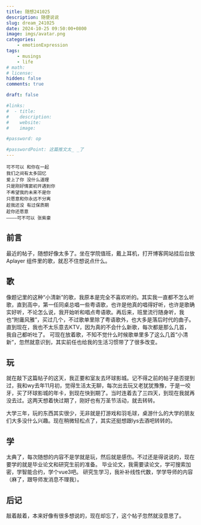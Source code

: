 ```yaml
---
title: 随想241025
description: 随便说说
slug: dream_241025
date: 2024-10-25 09:50:00+0800
image: imgs/avatar.png
categories:
    - emotionExpression
tags:
    - musings
    - life
# math: 
# license: 
hidden: false
comments: true

draft: false

#links:
#  - title: 
#    description: 
#    website: 
#    image: 

#password: op

#passwordPoint: 这篇推文太_ _了
---
```


```
可不可以 和你在一起
我们之间有太多回忆
爱上了你 没什么道理
只是刚好情窦初开遇到你
不希望我的未来不是你
只愿意和你永远不分离
趁我还没 有过保质期
趁你还愿意
————可不可以 张紫豪
```

## 前言

最近的帖子，随想好像太多了。坐在学院值班，戴上耳机，打开博客网站挂后台放 Aplayer 组件里的歌，就忍不住想说点什么。

## 歌

像题记里的这种“小清新”的歌，我原本是完全不喜欢听的。其实我一直都不怎么听歌，直到高中，第一任同桌总唱一些粤语歌，也许是他真的唱得好听，也许是歌确实好听，不论怎么说，我开始听和唱点粤语歌。再后来，班里流行随身听，我也“附庸风雅”，买过几个，不过歌单里除了粤语歌外，也大多是落后时代的曲子。直到现在，我也不太乐意去KTV，因为真的不会什么新歌，每次都是那么几首，我自己都听吐了。
可现在放着歌，不知不觉什么时候歌单里多了这么几首“小清新”，忽然就意识到，其实前任也给我的生活习惯带了了很多改变。

## 玩

就在敲下这篇帖子的这天，我正要和室友去环球影城。记不得之前的帖子是否提到过，我和wy去年11月初，觉得生活太无聊，每次出去玩又老犹犹豫豫，于是一咬牙，买了环球影城的年卡，到现在快到期了。当时连着去了三四天，到现在我就再没去过。这两天想着快过期了，刚好也有万圣节活动，就去转转。

大学三年，玩的东西其实很少，无非就是打游戏和羽毛球，桌游什么的大学的朋友们大多没什么兴趣。现在稍微轻松点了，其实还挺想跟lys去酒吧转转的。

## 学

太典了，每次随想的内容不是学就是玩，然后就是感伤。不过还是得说说的，现在要学的就是毕业论文和研究生前的准备。
毕业论文，我需要读论文，学可搜索加密，学智能合约，学个vue3吧。
研究生学习，我补补线性代数，学学导师的内容（麻了，跟导师发消息不理我）。

## 后记

敲着敲着，本来好像有很多想说的，现在却忘了，这个帖子忽然就没意思了。

